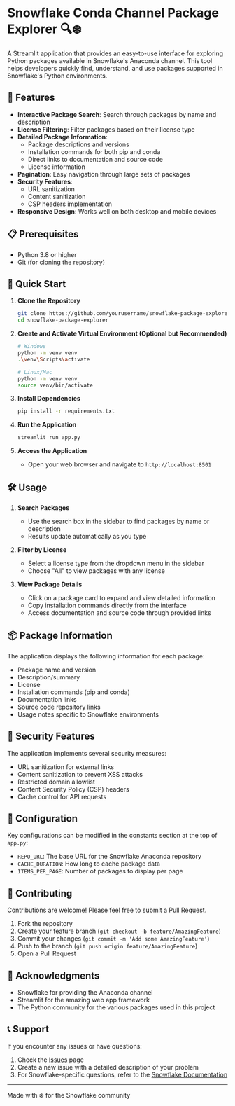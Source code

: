 # Snowflake Conda Channel Package Explorer 🔍❄️

A Streamlit application that provides an easy-to-use interface for exploring Python packages available in Snowflake's Anaconda channel. This tool helps developers quickly find, understand, and use packages supported in Snowflake's Python environments.

## 🌟 Features

- **Interactive Package Search**: Search through packages by name and description
- **License Filtering**: Filter packages based on their license type
- **Detailed Package Information**: 
  - Package descriptions and versions
  - Installation commands for both pip and conda
  - Direct links to documentation and source code
  - License information
- **Pagination**: Easy navigation through large sets of packages
- **Security Features**: 
  - URL sanitization
  - Content sanitization
  - CSP headers implementation
- **Responsive Design**: Works well on both desktop and mobile devices

## 📋 Prerequisites

- Python 3.8 or higher
- Git (for cloning the repository)

## 🚀 Quick Start

1. **Clone the Repository**
   ```bash
   git clone https://github.com/yourusername/snowflake-package-explorer.git
   cd snowflake-package-explorer
   ```

2. **Create and Activate Virtual Environment (Optional but Recommended)**
   ```bash
   # Windows
   python -m venv venv
   .\venv\Scripts\activate

   # Linux/Mac
   python -m venv venv
   source venv/bin/activate
   ```

3. **Install Dependencies**
   ```bash
   pip install -r requirements.txt
   ```

4. **Run the Application**
   ```bash
   streamlit run app.py
   ```

5. **Access the Application**
   - Open your web browser and navigate to `http://localhost:8501`

## 🛠️ Usage

1. **Search Packages**
   - Use the search box in the sidebar to find packages by name or description
   - Results update automatically as you type

2. **Filter by License**
   - Select a license type from the dropdown menu in the sidebar
   - Choose "All" to view packages with any license

3. **View Package Details**
   - Click on a package card to expand and view detailed information
   - Copy installation commands directly from the interface
   - Access documentation and source code through provided links

## 📦 Package Information

The application displays the following information for each package:
- Package name and version
- Description/summary
- License
- Installation commands (pip and conda)
- Documentation links
- Source code repository links
- Usage notes specific to Snowflake environments

## 🔐 Security Features

The application implements several security measures:
- URL sanitization for external links
- Content sanitization to prevent XSS attacks
- Restricted domain allowlist
- Content Security Policy (CSP) headers
- Cache control for API requests

## 🔧 Configuration

Key configurations can be modified in the constants section at the top of `app.py`:
- `REPO_URL`: The base URL for the Snowflake Anaconda repository
- `CACHE_DURATION`: How long to cache package data
- `ITEMS_PER_PAGE`: Number of packages to display per page

## 🤝 Contributing

Contributions are welcome! Please feel free to submit a Pull Request.

1. Fork the repository
2. Create your feature branch (`git checkout -b feature/AmazingFeature`)
3. Commit your changes (`git commit -m 'Add some AmazingFeature'`)
4. Push to the branch (`git push origin feature/AmazingFeature`)
5. Open a Pull Request

## 🙏 Acknowledgments

- Snowflake for providing the Anaconda channel
- Streamlit for the amazing web app framework
- The Python community for the various packages used in this project

## 📞 Support

If you encounter any issues or have questions:
1. Check the [Issues](https://github.com/yourusername/snowflake-package-explorer/issues) page
2. Create a new issue with a detailed description of your problem
3. For Snowflake-specific questions, refer to the [Snowflake Documentation](https://docs.snowflake.com/)

---
Made with ❄️ for the Snowflake community
